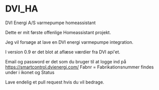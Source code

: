 # DVI_HA
DVI Energi A/S varmepumpe homeassistant

Dette er mit første offenlige Homeassistant projekt.

Jeg vil forsøge at lave en DVI energi varmepumpe integration.

I version 0.9 er det blot at aflæse værdier fra DVI api'et.

Email og password er det som du bruger til at logge ind på https://smartcontrol.dvienergi.com/
Fabnr = Fabrikationsnummer findes under i ikonet og Status

Lave endelig et pull request hvis du vil bedrage.
